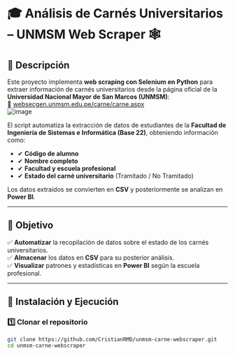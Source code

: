 # 🎓 Análisis de Carnés Universitarios – UNMSM Web Scraper 🕸️

## 📖 Descripción  
Este proyecto implementa **web scraping con Selenium en Python** para extraer información de carnés universitarios desde la página oficial de la **Universidad Nacional Mayor de San Marcos (UNMSM)**:  
🔗 [websecgen.unmsm.edu.pe/carne/carne.aspx](http://websecgen.unmsm.edu.pe/carne/carne.aspx)  
![image](https://github.com/user-attachments/assets/7980fcf4-bcb1-4dd8-a2dc-e9f6ae8ff3ee)

El script automatiza la extracción de datos de estudiantes de la **Facultad de Ingeniería de Sistemas e Informática (Base 22)**, obteniendo información como:  
- ✔ **Código de alumno**  
- ✔ **Nombre completo**  
- ✔ **Facultad y escuela profesional**  
- ✔ **Estado del carné universitario** (Tramitado / No Tramitado)  

Los datos extraídos se convierten en **CSV** y posteriormente se analizan en **Power BI**.  

---

## 🎯 Objetivo  
✅ **Automatizar** la recopilación de datos sobre el estado de los carnés universitarios.  
✅ **Almacenar** los datos en **CSV** para su posterior análisis.  
✅ **Visualizar** patrones y estadísticas en **Power BI** según la escuela profesional.  

---

## 🚀 Instalación y Ejecución  

### 1️⃣ Clonar el repositorio  
```bash
git clone https://github.com/CristianRMD/unmsm-carne-webscraper.git
cd unmsm-carne-webscraper

